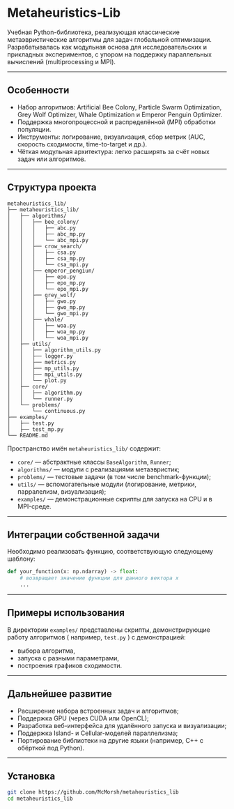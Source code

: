 # Metaheuristics​-Lib

Учебная Python-библиотека, реализующая классические метаэвристические алгоритмы для задач глобальной оптимизации. Разрабатывалась как модульная основа для исследовательских и прикладных экспериментов, с упором на поддержку параллельных вычислений (multiprocessing и MPI).

---

## Особенности

- Набор алгоритмов: Artificial Bee Colony, Particle Swarm Optimization, Grey Wolf Optimizer, Whale Optimization и Emperor Penguin Optimizer.
- Поддержка многопроцессной и распределённой (MPI) обработки популяции.
- Инструменты: логирование, визуализация, сбор метрик (AUC, скорость сходимости, time-to-target и др.).
- Чёткая модульная архитектура: легко расширять за счёт новых задач или алгоритмов.

---

## Структура проекта

```
metaheuristics_lib/
├── metaheuristics_lib/
│   ├── algorithms/
│   │   ├── bee_colony/
│   │   │   ├── abc.py
│   │   │   ├── abc_mp.py
│   │   │   └── abc_mpi.py
│   │   ├── crow_search/
│   │   │   ├── csa.py
│   │   │   ├── csa_mp.py
│   │   │   └── csa_mpi.py
│   │   ├── emperor_pengiun/
│   │   │   ├── epo.py
│   │   │   ├── epo_mp.py
│   │   │   └── epo_mpi.py
│   │   ├── grey_wolf/
│   │   │   ├── gwo.py
│   │   │   ├── gwo_mp.py
│   │   │   └── gwo_mpi.py
│   │   ├── whale/
│   │   │   ├── woa.py
│   │   │   ├── woa_mp.py
│   │   │   └── woa_mpi.py
│   ├── utils/
│   │   ├── algorithm_utils.py
│   │   ├── logger.py
│   │   ├── metrics.py
│   │   ├── mp_utils.py
│   │   ├── mpi_utils.py
│   │   └── plot.py
│   ├── core/
│   │   ├── algorithm.py
│   │   └── runner.py
│   └── problems/
│       └── continuous.py
├── examples/
│   ├── test.py
│   ├── test_mp.py
└── README.md
```

Пространство имён `metaheuristics_lib/` содержит:

- `core/` — абстрактные классы `BaseAlgorithm`, `Runner`;
- `algorithms/` — модули с реализациями метаэвристик;
- `problems/` — тестовые задачи (в том числе benchmark-функции);
- `utils/` — вспомогательные модули (логирование, метрики, парралелизм, визуализация);
- `examples/` — демонстрационные скрипты для запуска на CPU и в MPI-среде.

---

## Интеграции собственной задачи

Необходимо реализовать функцию, соответствующую следующему шаблону:

```python
def your_function(x: np.ndarray) -> float:
    # возвращает значение функции для данного вектора x
    ...
```

---

## Примеры использования

В директории `examples/` представлены скрипты, демонстрирующие работу алгоритмов ( например, `test.py` ) с демонстрацией:

- выбора алгоритма,
- запуска с разными параметрами,
- построения графиков сходимости.

---

## Дальнейшее развитие

- Расширение набора встроенных задач и алгоритмов;
- Поддержка GPU (через CUDA или OpenCL);
- Разработка веб-интерфейса для удалённого запуска и визуализации;
- Поддержка Island- и Cellular-моделей параллелизма;
- Портирование библиотеки на другие языки (например, C++ с обёрткой под Python).
  
---

## Установка

```bash
git clone https://github.com/McMorsh/metaheuristics_lib
cd metaheuristics_lib
```

